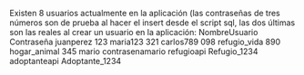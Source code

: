 Existen 8 usuarios actualmente en la aplicación (las contraseñas de tres números son de prueba al hacer el insert desde el script sql, las dos últimas son las reales al crear un usuario en la aplicación:
NombreUsuario      Contraseña
juanperez          123
maria123           321
carlos789          098
refugio_vida       890
hogar_animal       345
mario              contrasenamario
refugioapi         Refugio_1234
adoptanteapi       Adoptante_1234
